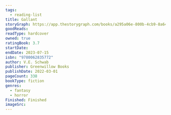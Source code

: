 ```yaml
---
tags:
  - reading-list
title: Gallant
storyGraph: https://app.thestorygraph.com/books/a295a06e-800b-4cb9-8a64-f067e85bc17b
goodReads:
readType: hardcover
owned: true
ratingBook: 3.7
startDate:
endDate: 2023-07-15
isbn: "9780062835772"
author: V.E. Schwab
publisher: Greenwillow Books
publishDate: 2022-03-01
pageCount: 338
bookType: fiction
genres:
  - fantasy
  - horror
Finished: Finished
imageSrc:
---
```

